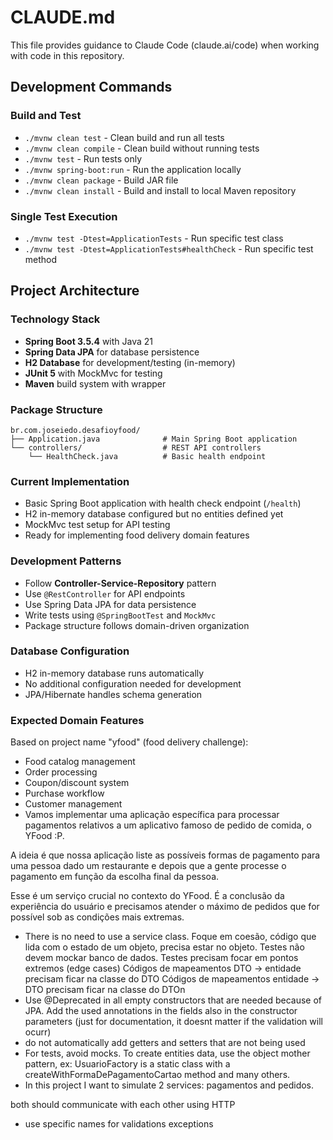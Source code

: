 # CLAUDE.md

This file provides guidance to Claude Code (claude.ai/code) when working with code in this repository.

## Development Commands

### Build and Test
- `./mvnw clean test` - Clean build and run all tests
- `./mvnw clean compile` - Clean build without running tests
- `./mvnw test` - Run tests only
- `./mvnw spring-boot:run` - Run the application locally
- `./mvnw clean package` - Build JAR file
- `./mvnw clean install` - Build and install to local Maven repository

### Single Test Execution
- `./mvnw test -Dtest=ApplicationTests` - Run specific test class
- `./mvnw test -Dtest=ApplicationTests#healthCheck` - Run specific test method

## Project Architecture

### Technology Stack
- **Spring Boot 3.5.4** with Java 21
- **Spring Data JPA** for database persistence
- **H2 Database** for development/testing (in-memory)
- **JUnit 5** with MockMvc for testing
- **Maven** build system with wrapper

### Package Structure
```
br.com.joseiedo.desafioyfood/
├── Application.java              # Main Spring Boot application
└── controllers/                  # REST API controllers
    └── HealthCheck.java          # Basic health endpoint
```

### Current Implementation
- Basic Spring Boot application with health check endpoint (`/health`)
- H2 in-memory database configured but no entities defined yet
- MockMvc test setup for API testing
- Ready for implementing food delivery domain features

### Development Patterns
- Follow **Controller-Service-Repository** pattern
- Use `@RestController` for API endpoints
- Use Spring Data JPA for data persistence
- Write tests using `@SpringBootTest` and `MockMvc`
- Package structure follows domain-driven organization

### Database Configuration
- H2 in-memory database runs automatically
- No additional configuration needed for development
- JPA/Hibernate handles schema generation

### Expected Domain Features
Based on project name "yfood" (food delivery challenge):
- Food catalog management
- Order processing
- Coupon/discount system
- Purchase workflow
- Customer management
- Vamos implementar uma aplicação específica para processar pagamentos relativos a um aplicativo famoso de pedido de comida, o YFood :P.

A ideia é que nossa aplicação liste as possíveis formas de pagamento para uma pessoa dado um restaurante e depois que a gente processe o pagamento em função da escolha final da pessoa.

Esse é um serviço crucial no contexto do YFood. É a conclusão da experiência do usuário e precisamos atender o máximo de pedidos que for possível sob as condições mais extremas.
- There is no need to use a service class.
Foque em coesão, código que lida com o estado de um objeto, precisa estar no objeto.
Testes não devem mockar banco de dados.
Testes precisam focar em pontos extremos (edge cases)
Códigos de mapeamentos DTO -> entidade precisam ficar na classe do DTO
Códigos de mapeamentos entidade -> DTO precisam ficar na classe do DTOn
- Use @Deprecated in all empty constructors that are needed because of JPA. 
Add the used annotations in the fields also in the constructor parameters (just for documentation, it doesnt matter if the validation will ocurr)
- do not automatically add getters and setters that are not being used
- For tests, avoid mocks. To create entities data, use the object mother pattern, ex:
UsuarioFactory is a static class with a createWithFormaDePagamentoCartao method and many others.
- In this project I want to simulate 2 services:
pagamentos
and pedidos.

both should communicate with each other using HTTP
- use specific names for validations exceptions